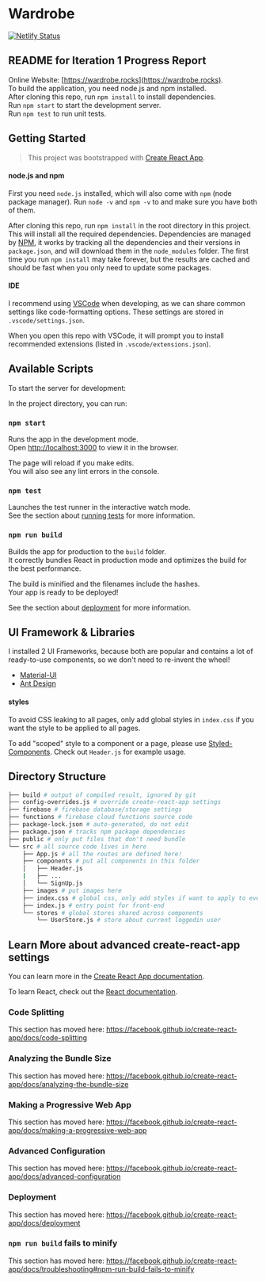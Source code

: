 # Wardrobe

[![Netlify Status](https://api.netlify.com/api/v1/badges/dd13f707-aa91-4842-a4ab-a0e6bbc475f4/deploy-status)](https://app.netlify.com/sites/mywardrobe/deploys)

## README for Iteration 1 Progress Report

Online Website: [https://wardrobe.rocks](https://wardrobe.rocks).  
To build the application, you need node.js and npm installed.  
After cloning this repo, run `npm install` to install dependencies.  
Run `npm start` to start the development server.  
Run `npm test` to run unit tests.

## Getting Started

> This project was bootstrapped with [Create React App](https://github.com/facebook/create-react-app).

#### node.js and npm

First you need `node.js` installed, which will also come with `npm` (node package manager). Run `node -v` and `npm -v` to and make sure you have both of them.

After cloning this repo, run `npm install` in the root directory in this project. This will install all the required dependencies. Dependencies are managed by [NPM](https://www.npmjs.com/), it works by tracking all the dependencies and their versions in `package.json`, and will download them in the `node_modules` folder. The first time you run `npm install` may take forever, but the results are cached and should be fast when you only need to update some packages.

#### IDE

I recommend using [VSCode](https://code.visualstudio.com/) when developing, as we can share common settings like code-formatting options. These settings are stored in `.vscode/settings.json`.

When you open this repo with VSCode, it will prompt you to install recommended extensions (listed in `.vscode/extensions.json`).

## Available Scripts

To start the server for development:

In the project directory, you can run:

### `npm start`

Runs the app in the development mode.<br />
Open [http://localhost:3000](http://localhost:3000) to view it in the browser.

The page will reload if you make edits.<br />
You will also see any lint errors in the console.

### `npm test`

Launches the test runner in the interactive watch mode.<br />
See the section about [running tests](https://facebook.github.io/create-react-app/docs/running-tests) for more information.

### `npm run build`

Builds the app for production to the `build` folder.<br />
It correctly bundles React in production mode and optimizes the build for the best performance.

The build is minified and the filenames include the hashes.<br />
Your app is ready to be deployed!

See the section about [deployment](https://facebook.github.io/create-react-app/docs/deployment) for more information.

## UI Framework & Libraries

I installed 2 UI Frameworks, because both are popular and contains a lot of ready-to-use components, so we don't need to re-invent the wheel!

- [Material-UI](https://material-ui.com/)
- [Ant Design](https://ant.design/)

#### styles

To avoid CSS leaking to all pages, only add global styles in `index.css` if you want the style to be applied to all pages.

To add "scoped" style to a component or a page, please use [Styled-Components](https://styled-components.com/). Check out `Header.js` for example usage.

## Directory Structure

```sh
├── build # output of compiled result, ignored by git
├── config-overrides.js # override create-react-app settings
├── firebase # firebase database/storage settings
├── functions # firebase cloud functions source code
├── package-lock.json # auto-generated, do not edit
├── package.json # tracks npm package dependencies
├── public # only put files that don't need bundle
└── src # all source code lives in here
    ├── App.js # all the routes are defined here!
    ├── components # put all components in this folder
    │   ├── Header.js
    |   ├── ...
    │   └── SignUp.js
    ├── images # put images here
    ├── index.css # global css, only add styles if want to apply to every page
    ├── index.js # entry point for front-end
    └── stores # global stores shared across components
        └── UserStore.js # store about current loggedin user
```

## Learn More about advanced create-react-app settings

You can learn more in the [Create React App documentation](https://facebook.github.io/create-react-app/docs/getting-started).

To learn React, check out the [React documentation](https://reactjs.org/).

### Code Splitting

This section has moved here: https://facebook.github.io/create-react-app/docs/code-splitting

### Analyzing the Bundle Size

This section has moved here: https://facebook.github.io/create-react-app/docs/analyzing-the-bundle-size

### Making a Progressive Web App

This section has moved here: https://facebook.github.io/create-react-app/docs/making-a-progressive-web-app

### Advanced Configuration

This section has moved here: https://facebook.github.io/create-react-app/docs/advanced-configuration

### Deployment

This section has moved here: https://facebook.github.io/create-react-app/docs/deployment

### `npm run build` fails to minify

This section has moved here: https://facebook.github.io/create-react-app/docs/troubleshooting#npm-run-build-fails-to-minify
